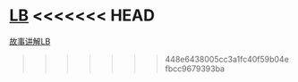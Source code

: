 [LB](https://blog.csdn.net/zxm1306192988/article/details/80461683)
<<<<<<< HEAD
=======

[故事讲解LB](https://baijiahao.baidu.com/s?id=1634386941492502616&wfr=spider&for=pc)
>>>>>>> 448e6438005cc3a1fc40f59b04efbcc9679393ba
